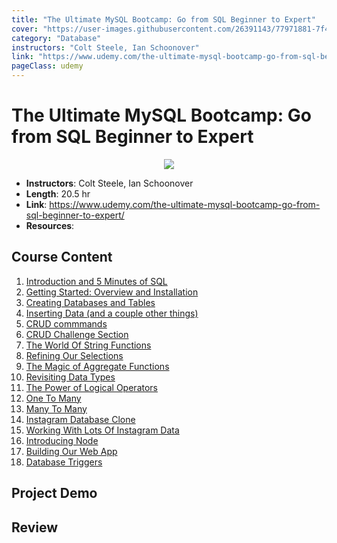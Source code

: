 ```yaml
---
title: "The Ultimate MySQL Bootcamp: Go from SQL Beginner to Expert"
cover: "https://user-images.githubusercontent.com/26391143/77971881-7f4c2380-7322-11ea-9d3d-9433b555f2fd.png"
category: "Database"
instructors: "Colt Steele, Ian Schoonover"
link: "https://www.udemy.com/the-ultimate-mysql-bootcamp-go-from-sql-beginner-to-expert/"
pageClass: udemy
---
```


# The Ultimate MySQL Bootcamp: Go from SQL Beginner to Expert

<p align="center">
  <img src="https://user-images.githubusercontent.com/26391143/77971881-7f4c2380-7322-11ea-9d3d-9433b555f2fd.png" />
</p>

- **Instructors**: Colt Steele, Ian Schoonover
- **Length**: 20.5 hr
- **Link**: https://www.udemy.com/the-ultimate-mysql-bootcamp-go-from-sql-beginner-to-expert/
- **Resources**:

## Course Content

1. [Introduction and 5 Minutes of SQL](./01_Introduction-and-5-Minutes-of-SQL/)
2. [Getting Started: Overview and Installation](./02_Getting-Started-Overview-and-Installation/)
3. [Creating Databases and Tables](./03_Creating-Databases-and-Tables/)
4. [Inserting Data (and a couple other things)](./04_Inserting-Data-and-a-couple-other-things/)
5. [CRUD commmands](./05_CRUD-commmands/)
6. [CRUD Challenge Section](./06_CRUD-Challenge/)
7. [The World Of String Functions](./07_The-World-Of-String-Functions/)
8. [Refining Our Selections](./08_Refining-Our-Selections/)
9. [The Magic of Aggregate Functions](./09_The-Magic-of-Aggregate-Functions/)
10. [Revisiting Data Types](./10_Revisiting-Data-Types/)
11. [The Power of Logical Operators](./11-The-Power-of-Logical-Operators/)
12. [One To Many](./12_One-To_Many/)
13. [Many To Many](./13_Many-To-Many/)
14. [Instagram Database Clone](./14_Instagram-Database-Clone/)
15. [Working With Lots Of Instagram Data](./15_Working-With-Lots-Of-Instagram-Data/)
16. [Introducing Node](./16_Introducing-Node/)
17. [Building Our Web App](./17_Building-Our-Web-App/)
18. [Database Triggers](./18_Database-Triggers/)

## Project Demo

## Review
